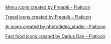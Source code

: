 [Menu icons created by Freepik - Flaticon](https://www.flaticon.com/free-icons/menu)

[Travel icons created by Freepik - Flaticon](https://www.flaticon.com/free-icons/travel)

[Ai icons created by photo3idea_studio - Flaticon](https://www.flaticon.com/free-icons/ai)

[Fast food icons created by Darius Dan - Flaticon](https://www.flaticon.com/free-icons/fast-food)
